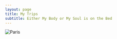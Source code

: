 ```yaml
---
layout: page
title: My Trips
subtitle: Either My Body or My Soul is on the Bed
---
```


<img src="paris.jpeg"  title="Paris"/>
